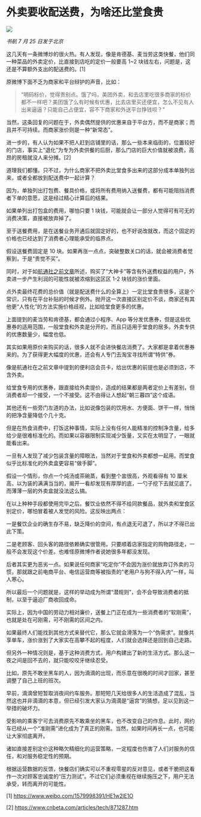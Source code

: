 # 外卖要收配送费，为啥还比堂食贵

![](https://lishuhang.me/img/2019/07/takeaway-order.jpg)

*书航 7 月 25 日发于北京*

这几天有一条微博炒的很火热。有人发现，像是肯德基、麦当劳这类快餐，他们同一种菜品的外卖定价，比直接到店吃的定价一般要高 1~2 块钱左右，问题是，这还是不算额外支出的配送费的。[1]

原微博下面不乏为商家和平台辩护的声音，比如：

> “明码标价，觉得贵别点。饿了吗，美团外卖，和去店里吃很多商家的标价都不一样吧？美团饿了么有时候有优惠，比去店里买还便宜，怎么不见有人出来逼逼？只能自己占便宜，容不下商家和外送平台挣钱呗？”


当然，这条回复的问题在于，外卖偶然提供的优惠来自于平台方，而不是商家；而且并不可持续。而商家涨价则是一种“新常态”。

进一步的，有人认为如果不把人赶到店铺里的话，那么一些本来临街的，位置较好的门店，事实上“退化”为专为外卖供餐的后厨，那么门店的巨大价值就被浪费，高昂的房租就没人来分摊。[2]

道理我们都懂。只不过，为什么商家不把外卖比堂食多出来的这部分成本单独列出来，或者全都放到配送费中一起计算？


因为，单独列出打包费、餐具价格，或将所有费用纳入送餐费，都有可能阻挡消费者下单的意愿，这是经过精心计算后的结果。

如果单列出打包盒的费用，哪怕只要 1 块钱，可能就会让一部分人觉得可有可无的消费决策，直接被放弃掉了。

至于送餐费用，是在送餐业务开通后就固定好的，也不好说改就改，而这个固定的价格也已经达到了消费者心理能承受的临界点。

假设送餐费固定是 10 块。如果再涨一点点，突破整数关口的话，就会被消费者觉察到，于是“贵觉不买”。

同时，对于如[航通社之前文章](https://mp.weixin.qq.com/s/ZkvFjslPdZEV5a_52zAxzg)所述，购买了“大神卡”等含有外送费权益的用户，外卖进一步产生利润的可能性就被浓缩到这区区 1-2 块钱的涨价里面。

点外卖最终花费的总价值（就是配送费什么的全算上）一定比堂食贵很多，这是个常识，只有在平台补贴的时候才例外。抛开这一次直接区别定价不谈，商家还有其他更“人性化”的方法实施价格歧视，比如给堂食更多的优惠。

上面提到的麦当劳和肯德基，都会通过小程序、App 等分发优惠券，但是这些优惠券的适用范围，一般堂食和外卖是分开的，而且只适用于堂食的居多。外卖专供的优惠数量少，幅度也低。

其实如果用原价来购买的话，很多人就不会进快餐店消费了。大家都是拿着优惠券来的。为了获得更大幅度的优惠，还会有人专门去淘宝寻找所谓“特供”券。

像是航通社在之前文章中提到的便利店会员卡，给出优惠的前提也是必须到店，不含外卖。


给堂食专用的优惠券，跟直接给外卖提价，造成的结果都是两者定价上有差别，但消费者却一个接受，一个不接受。这不由得让人想起“朝三暮四”这个成语。

其他还有一些旁门左道的办法，比如说像包装的饮用水、方便面、饼干一样，悄悄的把净含量降低个几十克。

但是在热食消费中，打饭这种事情，实际上没有任何人能精准的控制净含量，给多给少是很难标准化的。而如果以容器限制实现减少饭量，又实在太明显了，一眼就能看出来。

一旦有人发现了减少包装含量的障眼法，当然对于堂食和外卖都想一起用。而堂食似乎比标准化的外卖盒更容易“做手脚”。

假设一个情形，你点一个炖汤或茶碗蒸，看到整个盅很高，外观看得有 10 厘米高，以为装的满满当当的，揭开一看却发现有厚厚的底，一勺子挖下去就见底了。而薄薄一层的外卖盒就没法这么搞。

在以上种种手段都使用完毕之后。餐饮业依然不得不给同款餐品，就外卖和堂食区别定价，哪怕冒着被人发觉的风险。这反映出两点：

一是餐饮企业的确生存不易，缺乏降价的空间，有点退无可退了，所以才不得已出此下策。

二是老顾客、回头客的路径依赖确实很管用。只要顺着店家指定的购物路径走，一般不会发现这个价差。也难怪原微博作者说她很多年都没发现。

后者其实更为恶劣一点。如果说任何商家“吃定你”不会因为涨价就放弃订外卖的习惯，那就跟之前电商平台、电信运营商等被指责的“老用户与狗不得入内”一样，叫人寒心。

所以最后一个问题就是，这样的举动成为所谓“潜规则”，会不会导致消费者的抵制，以至于逼迫厂商收回成命。

实际上，因为中国的劳动力相对廉价，送餐上门正在成为一些消费者的“软刚需”，也就是处在可刚需，可不刚需的区间之内。

如果最终人们能找到其他方式来替代它，那么它就会滑落为一个“伪需求”。就像共享单车，涨价涨到了大家实在高攀不起的程度，人们就会选择还是回到自己走路。

但另外一种情况则是，基于这种消费方式，用户构建出了新的生活方式。那么这一夜之间是回不去的，就只能咬咬牙继续忍受。

比如，原先不敢坐黑车的人，因为滴滴的出现，而乐意在很晚的时间才回家，甚至调整了自己上班的班次。

早前，滴滴曾短暂取消夜间约车服务。那短短几天给很多人的生活造成了混乱，当然这也并非滴滴的本意，但已经引发大家认为滴滴是“逼宫”的猜想，足以见到这一举措的破坏力。

受影响的乘客宁可去消费原先不敢乘坐的黑车，也不改变自己的作息。此时，网约车已经从一个“准刚需”进化成为了真正的刚需。当然，如果时间再长一点，也可能让大家彻底离开。

诸如直接差别定价这种略欠精细化的运营策略，一定程度也伤害了人们对服务的信任，和对服务稳定性的预期。

根据运营数据的反馈，快餐店们确实可以不重视零星的反对意见，或者干脆把这看作一次对顾客忠诚度的“压力测试”。不过它们必须重视在继续施压之下，用户无法承受，转而离开的可能性。

[1] <https://www.weibo.com/1579998391/HE1w2lE1O>

[2] <https://www.cnbeta.com/articles/tech/871287.htm>